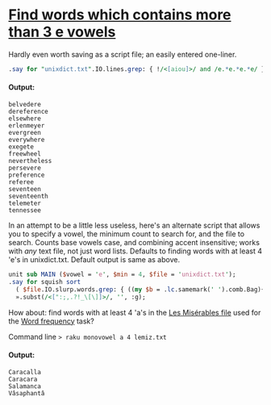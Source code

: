 [1]: https://rosettacode.org/wiki/Find_words_which_contains_more_than_3_e_vowels

# [Find words which contains more than 3 e vowels][1]

Hardly even worth saving as a script file; an easily entered one-liner.

```perl
.say for "unixdict.txt".IO.lines.grep: { !/<[aiou]>/ and /e.*e.*e.*e/ };
```

#### Output:
```
belvedere
dereference
elsewhere
erlenmeyer
evergreen
everywhere
exegete
freewheel
nevertheless
persevere
preference
referee
seventeen
seventeenth
telemeter
tennessee
```


In an attempt to be a little less useless, here's an alternate script that allows you to specify a vowel, the minimum count to search for, and the file to search. Counts base vowels case, and combining accent insensitive; works with *any* text file, not just word lists. Defaults to finding words with at least 4 'e's in unixdict.txt. Default output is same as above.

```perl
unit sub MAIN ($vowel = 'e', $min = 4, $file = 'unixdict.txt');
.say for squish sort
  ( $file.IO.slurp.words.grep: { ((my $b = .lc.samemark(' ').comb.Bag){$vowel} >= $min) && $b<a e i o u>.sum == $b{$vowel} } )\
  ».subst(/<[":;,.?!_\[\]]>/, '', :g);
```


How about: find words with at least 4 'a's in the [Les Misérables file](https://github.com/thundergnat/rc-run/blob/master/rc/resources/lemiz.txt) used for the [Word frequency](https://rosettacode.org/wiki/Word_frequency) task?



Command line `> raku monovowel a 4 lemiz.txt`


#### Output:
```
Caracalla
Caracara
Salamanca
Vâsaphantâ
```
